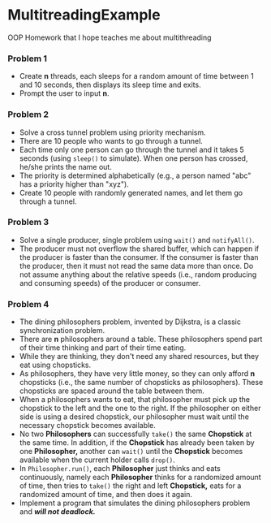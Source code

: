 # MultitreadingExample
OOP Homework that I hope teaches me about multithreading

### Problem 1

* Create **n** threads, each sleeps for a random amount of time between 1 and 10 seconds, then displays its sleep time and exits.
* Prompt the user to input **n**.

### Problem 2

* Solve a cross tunnel problem using priority mechanism. 
* There are 10 people who wants to go through a tunnel.
* Each time only one person can go through the tunnel and it takes 5 seconds (using `sleep()` to simulate). When one person has crossed, he/she prints the name out.
* The priority is determined alphabetically (e.g., a person named "abc" has a priority higher than "xyz").
* Create 10 people with randomly generated names, and let them go through a tunnel.

### Problem 3

* Solve a single producer, single problem using `wait()` and `notifyAll()`.
* The producer must not overflow the shared buffer, which can happen if the producer is faster than the consumer. If the consumer is faster than the producer, then it must not read the same data more than once. Do not assume anything about the relative speeds (i.e., random producing and consuming speeds) of the producer or consumer.

### Problem 4

* The dining philosophers problem, invented by Dijkstra, is a classic synchronization problem.
* There are **n** philosophers around a table. These philosophers spend part of their time thinking and part of their time eating.
* While they are thinking, they don't need any shared resources, but they eat using chopsticks.
* As philosophers, they have very little money, so they can only afford **n** chopsticks (i.e., the same number of chopsticks as philosophers). These chopsticks are spaced around the table between them.
* When a philosophers wants to eat, that philosopher must pick up the chopstick to the left and the one to the right. If the philosopher on either side is using a desired chopstick, our philosopher must wait until the necessary chopstick becomes available.
* No two **Philosophers** can successfully `take()` the same **Chopstick** at the same time. In addition, if the **Chopstick** has already been taken by one **Philosopher,** another can `wait()` until the **Chopstick** becomes available when the current holder calls `drop()`.
* In `Philosopher.run()`, each **Philosopher** just thinks and eats continuously, namely each **Philosopher** thinks for a randomized amount of time, then tries to `take()` the right and left **Chopstick,** eats for a randomized amount of time, and then does it again.
* Implement a program that simulates the dining philosophers problem and **_will not deadlock._**